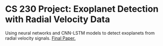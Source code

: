 # CS 230 Project: Exoplanet Detection with Radial Velocity Data
Using neural networks and CNN-LSTM models to detect exoplanets from radial velocity signals.
[Final Paper.](cs_230_paper.pdf)
